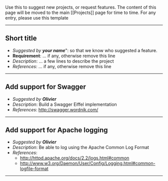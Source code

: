 Use this to suggest new projects, or request features.
The content of this page  will be moved to the main [[Projects]] page for time to time.
For any entry, please use this template

----

## Short title
* _Suggested by **your name**_": so that we know who suggested a feature.
* **Requirement**: ... if any, otherwise remove this line
* _Description_: ...  a few lines to describe the project
* _References_: ...  if any, otherwise remove this line

----

## Add support for Swagger
* _Suggested by **Olivier**_
* _Description_: Build a Swagger Eiffel implementation
* _References_: http://swagger.wordnik.com/

----

## Add support for Apache logging
* _Suggested by **Olivier**_
* _Description_: Be able to log using the Apache Common Log Format
* _References_: 
    - http://httpd.apache.org/docs/2.2/logs.html#common
    - http://www.w3.org/Daemon/User/Config/Logging.html#common-logfile-format

----
